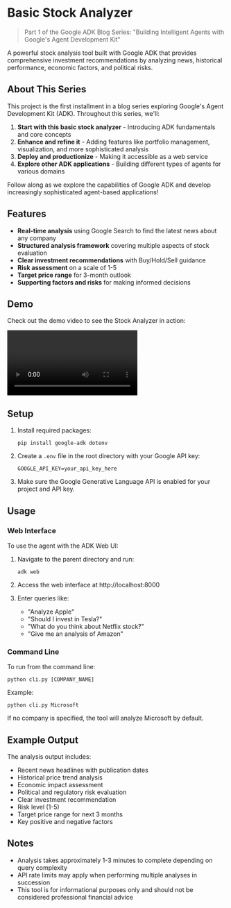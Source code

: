 # Basic Stock Analyzer

> Part 1 of the Google ADK Blog Series: "Building Intelligent Agents with Google's Agent Development Kit"

A powerful stock analysis tool built with Google ADK that provides comprehensive investment recommendations by analyzing news, historical performance, economic factors, and political risks.

## About This Series

This project is the first installment in a blog series exploring Google's Agent Development Kit (ADK). Throughout this series, we'll:

1. **Start with this basic stock analyzer** - Introducing ADK fundamentals and core concepts
2. **Enhance and refine it** - Adding features like portfolio management, visualization, and more sophisticated analysis
3. **Deploy and productionize** - Making it accessible as a web service
4. **Explore other ADK applications** - Building different types of agents for various domains

Follow along as we explore the capabilities of Google ADK and develop increasingly sophisticated agent-based applications!

## Features

- **Real-time analysis** using Google Search to find the latest news about any company
- **Structured analysis framework** covering multiple aspects of stock evaluation
- **Clear investment recommendations** with Buy/Hold/Sell guidance
- **Risk assessment** on a scale of 1-5
- **Target price range** for 3-month outlook
- **Supporting factors and risks** for making informed decisions

## Demo

Check out the demo video to see the Stock Analyzer in action:

<video controls src="Assets/Demo-video-mp4.mp4" title="Stock Analyzer Demo"></video>

## Setup

1. Install required packages:
   ```
   pip install google-adk dotenv
   ```

2. Create a `.env` file in the root directory with your Google API key:
   ```
   GOOGLE_API_KEY=your_api_key_here
   ```

3. Make sure the Google Generative Language API is enabled for your project and API key.

## Usage

### Web Interface

To use the agent with the ADK Web UI:

1. Navigate to the parent directory and run:
   ```
   adk web
   ```

2. Access the web interface at http://localhost:8000

3. Enter queries like:
   - "Analyze Apple"
   - "Should I invest in Tesla?"
   - "What do you think about Netflix stock?"
   - "Give me an analysis of Amazon"

### Command Line

To run from the command line:

```
python cli.py [COMPANY_NAME]
```

Example:
```
python cli.py Microsoft
```

If no company is specified, the tool will analyze Microsoft by default.

## Example Output

The analysis output includes:

- Recent news headlines with publication dates
- Historical price trend analysis
- Economic impact assessment
- Political and regulatory risk evaluation
- Clear investment recommendation
- Risk level (1-5)
- Target price range for next 3 months
- Key positive and negative factors


## Notes

- Analysis takes approximately 1-3 minutes to complete depending on query complexity
- API rate limits may apply when performing multiple analyses in succession
- This tool is for informational purposes only and should not be considered professional financial advice